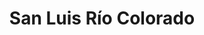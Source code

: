 ---
title: San Luis Río Colorado
url: /san-luis-rio-colorado/
latitude: 32.48
longitude: -114.777
---